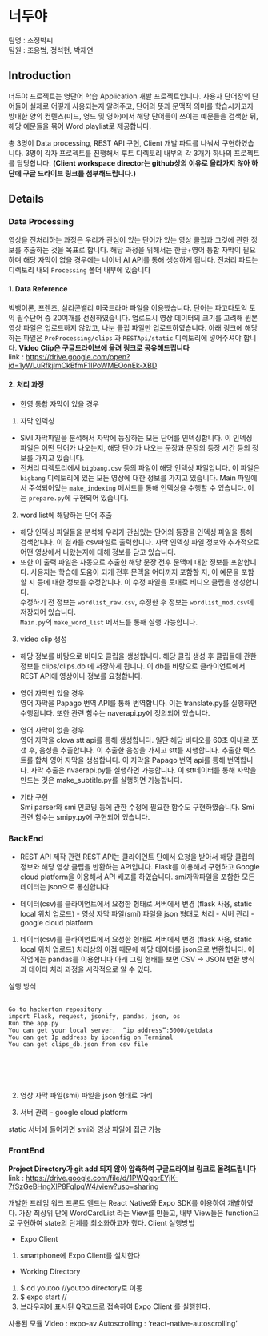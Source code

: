 # 너두야
팀명 : 조정박씨  
팀원 : 조용범, 정석현, 박재연

## Introduction
너두야 프로젝트는 영단어 학습 Application 개발 프로젝트입니다. 사용자 단어장의 단어들이 실제로 어떻게 사용되는지 알려주고, 단어의 뜻과 문맥적 의미를 학습시키고자 방대한 양의 컨텐츠(미드, 영드 및 영화)에서 해당 단어들이 쓰이는 예문들을 검색한 뒤, 해당 예문들을 묶어 Word playlist로 제공합니다.


총 3명이 Data processing, REST API 구현, Client 개발 파트를 나눠서 구현하였습니다.  3명이 각자 프로젝트를 진행해서 루트 디렉토리 내부의 각 3개가 하나의 프로젝트를 담당합니다. __(Client workspace director는 github상의 이유로 올라가지 않아 하단에 구글 드라이브 링크를 첨부해드립니다.)__
 
 
## Details

### Data Processing 
영상을 전처리하는 과정은 우리가 관심이 있는 단어가 있는 영상 클립과 그것에 관한 정보를 추출하는 것을 목표로 합니다. 해당 과정을 위해서는 한글+영어 통합 자막이 필요하며 해당 자막이 없을 경우에는 네이버 AI API를 통해 생성하게 됩니다.
전처리 파트는 디렉토리 내의 `Processing` 폴더 내부에 있습니다

#### 1. Data Reference  
빅뱅이론, 프렌즈, 실리콘밸리 미국드라마 파일을 이용했습니다. 단어는 파고다토익 토익 필수단어 중 20여개를 선정하였습니다.
업로드시 영상 데이터의 크기를 고려해 원본 영상 파일은 업로드하지 않았고, 나눈 클립 파일만 업로드하였습니다.  아래 링크에 해당하는 파일은 `PreProcessing/clips` 과 `RESTApi/static` 디렉토리에 넣어주셔야 합니다.
__Video Clip은 구글드라이브에 올려 링크로 공유해드립니다__  
link : https://drive.google.com/open?id=1yWLuRfkjlmCkBfmF1IPoWMEOonEk-XBD  

#### 2. 처리 과정  
- 한영 통합 자막이 있을 경우
1. 자막 인덱싱
 * SMI 자막파일을 분석해서 자막에 등장하는 모든 단어를 인덱싱합니다. 이 인덱싱 파일은 어떤 단어가 나오는지, 해당 단어가 나오는 문장과 문장의 등장 시간 등의 정보를 가지고 있습니다.
 * 전처리 디렉토리에서 `bigbang.csv` 등의 파일이 해당 인덱싱 파일입니다. 이 파일은 `bigbang` 디렉토리에 있는 모든 영상에 대한 정보를 가지고 있습니다.
Main 파일에서 주석되어있는 `make_indexing` 메서드를 통해 인덱싱을 수행할 수 있습니다. 이는 `prepare.py`에 구현되어 있습니다.
 
2. word list에 해당하는 단어 추출
 * 해당 인덱싱 파일들을 분석해 우리가 관심있는 단어의 등장을 인덱싱 파일을 통해 검색합니다. 이 결과를 csv파일로 출력합니다. 자막 인덱싱 파일 정보와 추가적으로 어떤 영상에서 나왔는지에 대해 정보를 담고 있습니다.
 * 또한 이 출력 파일은 자동으로 추출한 해당 문장 전후 문맥에 대한 정보를 포함합니다. 사용자는 학습에 도움이 되게 전후 문맥을 어디까지 포함할 지, 이 예문을 포함할 지 등에 대한 정보를 수정합니다. 이 수정 파일을 토대로 비디오 클립을 생성합니다.  
수정하기 전 정보는 `wordlist_raw.csv`, 수정한 후 정보는 `wordlist_mod.csv`에 저장되어 있습니다.  
`Main.py`의 `make_word_list` 메서드를 통해 실행 가능합니다.  
3. video clip 생성
 * 해당 정보를 바탕으로 비디오 클립을 생성합니다. 해당 클립 생성 후 클립들에 관한 정보를 clips/clips.db 에 저장하게 됩니다. 이 db를 바탕으로 클라이언트에서 REST API에 영상이나 정보를 요청합니다.

- 영어 자막만 있을 경우  
영어 자막을 Papago 번역 API를 통해 번역합니다. 이는 translate.py를 실행하면 수행됩니다. 또한 관련 함수는 naverapi.py에 정의되어 있습니다.
 
- 영어 자막이 없을 경우  
영어 자막을 clova stt api를 통해 생성합니다. 일단 해당 비디오를 60초 이내로 쪼갠 후, 음성을 추출합니다. 이 추출한 음성을 가지고 stt를 시행합니다. 추출한 텍스트를 합쳐 영어 자막을 생성합니다. 이 자막을 Papago 번역 api를 통해 번역합니다.
자막 추출은 nvaerapi.py를 실행하면 가능합니다. 이 stt데이터를 통해 자막을 만드는 것은 make_subtitle.py를 실행하면 가능합니다.
 
- 기타 구현  
Smi parser와 smi 인코딩 등에 관한 수정에 필요한 함수도 구현하였습니다. Smi 관련 함수는 smipy.py에 구현되어 있습니다.
 
### BackEnd
 * REST API 제작 관련
REST API는 클라이언트 단에서 요청을 받아서 해당 클립의 정보와 해당 영상 클립을 반환하는 API입니다. Flask를 이용해서 구현하고 Google cloud platform을 이용해서 API 배포를 하였습니다. smi자막파일을 포함한 모든 데이터는 json으로 통신합니다.
 
* 데이터(csv)를 클라이언트에서 요청한 형태로 서버에서 변경 (flask 사용, static local                	위치 업로드)
       	 - 영상 자막 파일(smi) 파일을 json 형태로 처리
       	 - 서버 관리 - google cloud platform
                  	
 1) 데이터(csv)를 클라이언트에서 요청한 형태로 서버에서 변경 (flask 사용, static local 위치 업로드)
처리상의 이점 때문에 해당 데이터를 json으로 변환합니다. 이 작업에는 pandas를 이용합니다
 아래 그림 형태를 보면 CSV -> JSON 변환 방식과 데이터 처리 과정을 시각적으로 알 수 있다.
 
실행 방식
 <pre>
 <code>
Go to hackerton repository
import Flask, request, jsonify, pandas, json, os
Run the app.py
You can get your local server,  “ip address”:5000/getdata
You can get Ip address by ipconfig on Terminal
You can get clips_db.json from csv file
 </pre>
 </code>
 
2)  영상 자막 파일(smi) 파일을 json 형태로 처리
 
3)  서버 관리 - google cloud platform
 
static 서버에 들어가면 smi와 영상 파일에 접근 가능
 
### FrontEnd 
__Project Directory가 git add 되지 않아 압축하여 구글드라이브 링크로 올려드립니다__  
link : https://drive.google.com/file/d/1PWQgprEYjK-7fSzGeBHngXlP8FqIpqW4/view?usp=sharing                                                                                   

개발한 프레임 워크
프론트 엔드는 React Native와 Expo SDK를 이용하여 개발하였다. 가장 최상위 단에 WordCardList 라는 View를 만들고, 내부 View들은 function으로 구현하여 state의 단계를 최소화하고자 했다.
Client 실행방법
- Expo Client
1. smartphone에 Expo Client를 설치한다

- Working Directory
1. $ cd youtoo //youtoo directory로 이동
2. $ expo start //
3. 브라우저에 표시된 QR코드로 접속하여 Expo Client 를 실행한다.


사용된 모듈
Video : expo-av
Autoscrolling : ‘react-native-autoscrolling’


